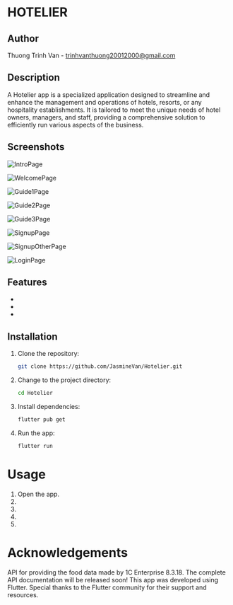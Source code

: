 # HOTELIER

## Author
Thuong Trinh Van - trinhvanthuong20012000@gmail.com

## Description
A Hotelier app is a specialized application designed to streamline and enhance the management and operations of hotels, resorts, or any hospitality establishments. It is tailored to meet the unique needs of hotel owners, managers, and staff, providing a comprehensive solution to efficiently run various aspects of the business.

## Screenshots

![IntroPage](IntroPage.png)

![WelcomePage](WelcomePage.png)

![Guide1Page](Guide1Page.png)

![Guide2Page](Guide2Page.png)

![Guide3Page](Guide3Page.png)

![SignupPage](SignupPage.png)

![SignupOtherPage](SignupOtherPage.png)

![LoginPage](LoginPage.png)

## Features

- 
- 
- 

## Installation

1. Clone the repository:

   ```bash
   git clone https://github.com/JasmineVan/Hotelier.git

2. Change to the project directory:

   ```bash
   cd Hotelier

3. Install dependencies:

   ```bash
   flutter pub get

4. Run the app:

   ```bash
   flutter run

# Usage
1. Open the app.
2. 
3. 
4. 
5. 

# Acknowledgements
API for providing the food data made by 1C Enterprise 8.3.18. 
The complete API documentation will be released soon!
This app was developed using Flutter.
Special thanks to the Flutter community for their support and resources.
